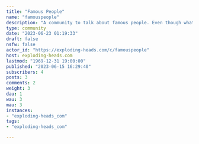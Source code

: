 ```yaml
---
title: "Famous People" 
name: "famouspeople"
description: "A community to talk about famous people. Even though what happens to celebrities really isn't relevant to our daily lives."
type: community
date: "2023-06-23 01:19:33"
draft: false
nsfw: false
actor_id: "https://exploding-heads.com/c/famouspeople"
host: exploding-heads.com
lastmod: "1969-12-31 19:00:00"
published: "2023-06-15 16:29:40"
subscribers: 4
posts: 3
comments: 2
weight: 3
dau: 1
wau: 3
mau: 3
instances:
- "exploding-heads_com"
tags: 
- "exploding-heads_com"

---
```

